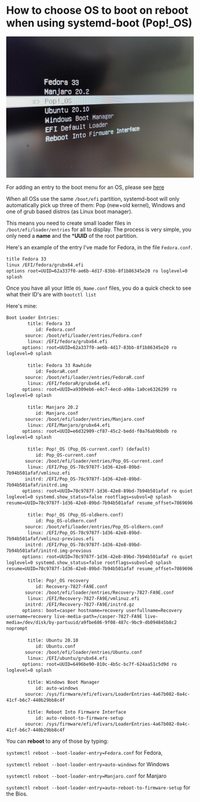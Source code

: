 # How to choose OS to boot on reboot when using systemd-boot (Pop!_OS)

![Multiboot, Screenshot](assets/multiboot.jpg)

For adding an entry to the boot menu for an OS, please see [here](https://github.com/spxak1/weywot/blob/main/Pop_OS_Dual_Boot.md#22-how-to-add-an-option-for-windows-in-pop_os-boot-menu)

When all OSs use the same ```/boot/efi``` partition, systemd-boot will only automatically pick up three of them: Pop (new+old kernel), Windows and one of grub based distros (as Linux boot manager). 

This means you need to create small loader files in ```/boot/efi/loader/entries``` for all to display. The process is very simple, you only need a **name** and the ***UUID** of the root partition.

Here's an example of the entry I've made for Fedora, in the file ```Fedora.conf```.

~~~
title Fedora 33
linux /EFI/fedora/grubx64.efi 
options root=UUID=62a337f0-ae6b-4d17-83bb-8f1b86345e20 ro loglevel=0 splash
~~~

Once you have all your little ```OS_Name.conf``` files, you do a quick check to see what their ID's are with ```bootctl list```

Here's mine:

~~~
Boot Loader Entries:
        title: Fedora 33
           id: Fedora.conf
       source: /boot/efi/loader/entries/Fedora.conf
        linux: /EFI/fedora/grubx64.efi
      options: root=UUID=62a337f0-ae6b-4d17-83bb-8f1b86345e20 ro loglevel=0 splash

        title: Fedora 33 Rawhide
           id: FedoraR.conf
       source: /boot/efi/loader/entries/FedoraR.conf
        linux: /EFI/fedoraR/grubx64.efi
      options: root=UUID=a9309eb6-e4c7-4ecd-a98a-1a0ce6326299 ro loglevel=0 splash

        title: Manjaro 20.2
           id: Manjaro.conf
       source: /boot/efi/loader/entries/Manjaro.conf
        linux: /EFI/Manjaro/grubx64.efi
      options: root=UUID=e6d32909-cf87-45c2-bedd-f0a76ab9bbdb ro loglevel=0 splash

        title: Pop!_OS (Pop_OS-current.conf) (default)
           id: Pop_OS-current.conf
       source: /boot/efi/loader/entries/Pop_OS-current.conf
        linux: /EFI/Pop_OS-78c9787f-1d36-42e8-89bd-7b94b501afaf/vmlinuz.efi
       initrd: /EFI/Pop_OS-78c9787f-1d36-42e8-89bd-7b94b501afaf/initrd.img
      options: root=UUID=78c9787f-1d36-42e8-89bd-7b94b501afaf ro quiet loglevel=0 systemd.show_status=false rootflags=subvol=@ splash resume=UUID=78c9787f-1d36-42e8-89bd-7b94b501afaf resume_offset=7869696

        title: Pop!_OS (Pop_OS-oldkern.conf)
           id: Pop_OS-oldkern.conf
       source: /boot/efi/loader/entries/Pop_OS-oldkern.conf
        linux: /EFI/Pop_OS-78c9787f-1d36-42e8-89bd-7b94b501afaf/vmlinuz-previous.efi
       initrd: /EFI/Pop_OS-78c9787f-1d36-42e8-89bd-7b94b501afaf/initrd.img-previous
      options: root=UUID=78c9787f-1d36-42e8-89bd-7b94b501afaf ro quiet loglevel=0 systemd.show_status=false rootflags=subvol=@ splash resume=UUID=78c9787f-1d36-42e8-89bd-7b94b501afaf resume_offset=7869696

        title: Pop!_OS recovery
           id: Recovery-7827-FA9E.conf
       source: /boot/efi/loader/entries/Recovery-7827-FA9E.conf
        linux: /EFI/Recovery-7827-FA9E/vmlinuz.efi
       initrd: /EFI/Recovery-7827-FA9E/initrd.gz
      options: boot=casper hostname=recovery userfullname=Recovery username=recovery live-media-path=/casper-7827-FA9E live-media=/dev/disk/by-partuuid/a9fbe686-9f08-487c-9bc9-db094845b8c2 noprompt

        title: Ubuntu 20.10
           id: Ubuntu.conf
       source: /boot/efi/loader/entries/Ubuntu.conf
        linux: /EFI/ubuntu/grubx64.efi
      options: root=UUID=6496be90-810c-4b5c-bc7f-624aa51c5d9d ro loglevel=0 splash

        title: Windows Boot Manager
           id: auto-windows
       source: /sys/firmware/efi/efivars/LoaderEntries-4a67b082-0a4c-41cf-b6c7-440b29bb8c4f

        title: Reboot Into Firmware Interface
           id: auto-reboot-to-firmware-setup
       source: /sys/firmware/efi/efivars/LoaderEntries-4a67b082-0a4c-41cf-b6c7-440b29bb8c4f
~~~

You can **reboot** to any of those by typing:

```systemctl reboot --boot-loader-entry=Fedora.conf``` for Fedora,

```systemctl reboot --boot-loader-entry=auto-windows``` for Windows

```systemctl reboot --boot-loader-entry=Manjaro.conf``` for Manjaro

```systemctl reboot --boot-loader-entry=auto-reboot-to-firmware-setup``` for the Bios.
